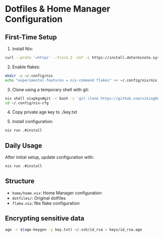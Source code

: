 # Dotfiles & Home Manager Configuration

## First-Time Setup

1. Install Nix:
```bash
curl --proto '=https' --tlsv1.2 -sSf -L https://install.determinate.systems/nix | sh -s -- install
```

2. Enable flakes:
```bash
mkdir -p ~/.config/nix
echo "experimental-features = nix-command flakes" >> ~/.config/nix/nix.conf
```

3. Clone using a temporary shell with git:
```bash
nix shell nixpkgs#git -c bash -c 'git clone https://github.com/viking66/nix-cfg.git ~/.config/nix-cfg'
cd ~/.config/nix-cfg
```

4. Copy private age key to ./key.txt

5. Install configuration:
```bash
nix run .#install
```

## Daily Usage

After initial setup, update configuration with:
```bash
nix run .#install
```

## Structure

- `home/home.nix`: Home Manager configuration
- `dotfiles/`: Original dotfiles
- `flake.nix`: Nix flake configuration

## Encrypting sensitive data
```bash
age -r $(age-keygen -y key.txt) ~/.ssh/id_rsa > keys/id_rsa.age
```
